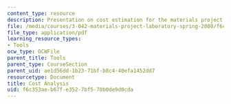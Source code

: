 ```yaml
---
content_type: resource
description: Presentation on cost estimation for the materials project laboratory.
file: /media/courses/3-042-materials-project-laboratory-spring-2008/f6c353aeb67fe3527bf570b0de9d0cda_costest.pdf
file_type: application/pdf
learning_resource_types:
- Tools
ocw_type: OCWFile
parent_title: Tools
parent_type: CourseSection
parent_uid: ae1d56dd-1b23-71bf-b8c4-40efa1452dd7
resourcetype: Document
title: Cost Analysis
uid: f6c353ae-b67f-e352-7bf5-70b0de9d0cda
---
```

